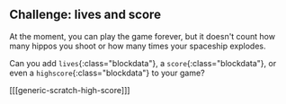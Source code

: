 ## Challenge: lives and score

At the moment, you can play the game forever, but it doesn't count how many hippos you shoot or how many times your spaceship explodes.

Can you add `lives`{:class="blockdata"}, a `score`{:class="blockdata"}, or even a `highscore`{:class="blockdata"} to your game?

[[[generic-scratch-high-score]]]
